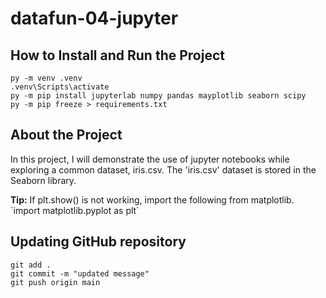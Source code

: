# datafun-04-jupyter

## How to Install and Run the Project
```shell
py -m venv .venv
.venv\Scripts\activate
py -m pip install jupyterlab numpy pandas mayplotlib seaborn scipy
py -m pip freeze > requirements.txt
```

## About the Project
In this project, I will demonstrate the use of jupyter notebooks while exploring a common dataset, iris.csv.
The 'iris.csv' dataset is stored in the Seaborn library.
<div class="plt.show() not working">
<b>Tip:</b> If plt.show() is not working, import the following from matplotlib.
`import matplotlib.pyplot as plt`
</div>

## Updating GitHub repository
```shell
git add .
git commit -m "updated message"
git push origin main
```
